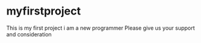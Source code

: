 # myfirstproject
This is my first project i am a new programmer
Please give us your support and consideration
